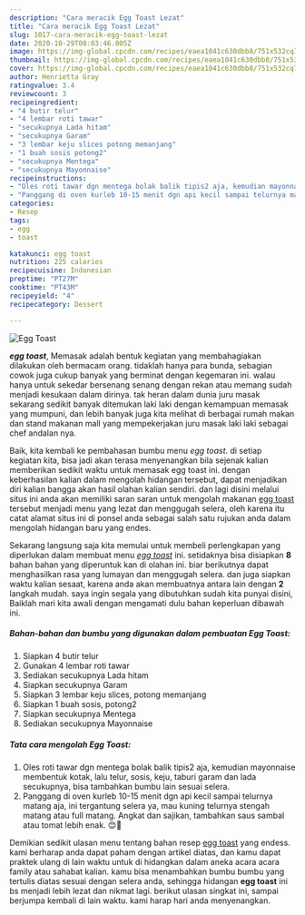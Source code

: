 ```yaml
---
description: "Cara meracik Egg Toast Lezat"
title: "Cara meracik Egg Toast Lezat"
slug: 1017-cara-meracik-egg-toast-lezat
date: 2020-10-29T08:03:46.005Z
image: https://img-global.cpcdn.com/recipes/eaea1041c630dbb8/751x532cq70/egg-toast-foto-resep-utama.jpg
thumbnail: https://img-global.cpcdn.com/recipes/eaea1041c630dbb8/751x532cq70/egg-toast-foto-resep-utama.jpg
cover: https://img-global.cpcdn.com/recipes/eaea1041c630dbb8/751x532cq70/egg-toast-foto-resep-utama.jpg
author: Henrietta Gray
ratingvalue: 3.4
reviewcount: 3
recipeingredient:
- "4 butir telur"
- "4 lembar roti tawar"
- "secukupnya Lada hitam"
- "secukupnya Garam"
- "3 lembar keju slices potong memanjang"
- "1 buah sosis potong2"
- "secukupnya Mentega"
- "secukupnya Mayonnaise"
recipeinstructions:
- "Oles roti tawar dgn mentega bolak balik tipis2 aja, kemudian mayonnaise membentuk kotak, lalu telur, sosis, keju, taburi garam dan lada secukupnya, bisa tambahkan bumbu lain sesuai selera."
- "Panggang di oven kurleb 10-15 menit dgn api kecil sampai telurnya matang aja, ini tergantung selera ya, mau kuning telurnya stengah matang atau full matang. Angkat dan sajikan, tambahkan saus sambal atau tomat lebih enak. 😊🙏"
categories:
- Resep
tags:
- egg
- toast

katakunci: egg toast 
nutrition: 225 calories
recipecuisine: Indonesian
preptime: "PT27M"
cooktime: "PT43M"
recipeyield: "4"
recipecategory: Dessert

---
```



![Egg Toast](https://img-global.cpcdn.com/recipes/eaea1041c630dbb8/751x532cq70/egg-toast-foto-resep-utama.jpg)

<b><i>egg toast</i></b>, Memasak adalah bentuk kegiatan yang membahagiakan dilakukan oleh bermacam orang. tidaklah hanya para bunda, sebagian cowok juga cukup banyak yang berminat dengan kegemaran ini. walau hanya untuk sekedar bersenang senang dengan rekan atau memang sudah menjadi kesukaan dalam dirinya. tak heran dalam dunia juru masak sekarang sedikit banyak ditemukan laki laki dengan kemampuan memasak yang mumpuni, dan lebih banyak juga kita melihat di berbagai rumah makan dan stand makanan mall yang mempekerjakan juru masak laki laki sebagai chef andalan nya.



Baik, kita kembali ke pembahasan bumbu menu <i>egg toast</i>. di setiap kegiatan kita, bisa jadi akan terasa menyenangkan bila sejenak kalian memberikan sedikit waktu untuk memasak egg toast ini. dengan keberhasilan kalian dalam mengolah hidangan tersebut, dapat menjadikan diri kalian bangga akan hasil olahan kalian sendiri. dan lagi disini melalui situs ini anda akan memiliki saran saran untuk mengolah makanan <u>egg toast</u> tersebut menjadi menu yang lezat dan menggugah selera, oleh karena itu catat alamat situs ini di ponsel anda sebagai salah satu rujukan anda dalam mengolah hidangan baru yang endes.


Sekarang langsung saja kita memulai untuk membeli perlengkapan yang diperlukan dalam membuat menu <u><i>egg toast</i></u> ini. setidaknya bisa disiapkan <b>8</b> bahan bahan yang diperuntuk kan di olahan ini. biar berikutnya dapat menghasilkan rasa yang lumayan dan menggugah selera. dan juga siapkan waktu kalian sesaat, karena anda akan membuatnya antara lain dengan <b>2</b> langkah mudah. saya ingin segala yang dibutuhkan sudah kita punyai disini, Baiklah mari kita awali dengan mengamati dulu bahan keperluan dibawah ini.

<!--inarticleads1-->

##### Bahan-bahan dan bumbu yang digunakan dalam pembuatan Egg Toast:

1. Siapkan 4 butir telur
1. Gunakan 4 lembar roti tawar
1. Sediakan secukupnya Lada hitam
1. Siapkan secukupnya Garam
1. Siapkan 3 lembar keju slices, potong memanjang
1. Siapkan 1 buah sosis, potong2
1. Siapkan secukupnya Mentega
1. Sediakan secukupnya Mayonnaise




<!--inarticleads2-->

##### Tata cara mengolah Egg Toast:

1. Oles roti tawar dgn mentega bolak balik tipis2 aja, kemudian mayonnaise membentuk kotak, lalu telur, sosis, keju, taburi garam dan lada secukupnya, bisa tambahkan bumbu lain sesuai selera.
1. Panggang di oven kurleb 10-15 menit dgn api kecil sampai telurnya matang aja, ini tergantung selera ya, mau kuning telurnya stengah matang atau full matang. Angkat dan sajikan, tambahkan saus sambal atau tomat lebih enak. 😊🙏




Demikian sedikit ulasan menu tentang bahan resep <u>egg toast</u> yang endess. kami berharap anda dapat paham dengan artikel diatas, dan kamu dapat praktek ulang di lain waktu untuk di hidangkan dalam aneka acara acara family atau sahabat kalian. kamu bisa menambahkan bumbu bumbu yang tertulis diatas sesuai dengan selera anda, sehingga hidangan <b>egg toast</b> ini bs menjadi lebih lezat dan nikmat lagi. berikut ulasan singkat ini, sampai berjumpa kembali di lain waktu. kami harap hari anda menyenangkan.
